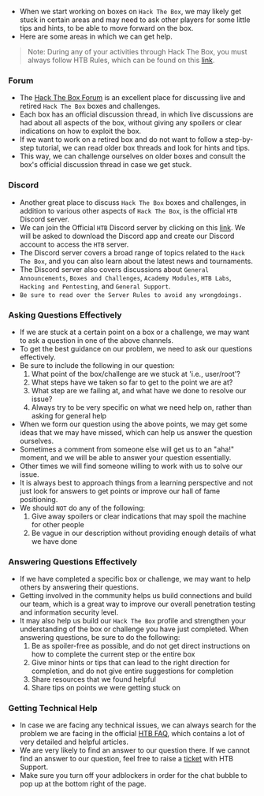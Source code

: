 - When we start working on boxes on `Hack The Box`, we may likely get stuck in certain areas and may need to ask other players for some little tips and hints, to be able to move forward on the box. 
- Here are some areas in which we can get help.

> Note: During any of your activities through Hack The Box, you must always follow HTB Rules, which can be found on this [link](https://app.hackthebox.com/rules).


### Forum
- The [Hack The Box Forum](https://forum.hackthebox.com) is an excellent place for discussing live and retired `Hack The Box` boxes and challenges.
- Each box has an official discussion thread, in which live discussions are had about all aspects of the box, without giving any spoilers or clear indications on how to exploit the box.
- If we want to work on a retired box and do not want to follow a step-by-step tutorial, we can read older box threads and look for hints and tips. 
- This way, we can challenge ourselves on older boxes and consult the box's official discussion thread in case we get stuck.


### Discord
- Another great place to discuss `Hack The Box` boxes and challenges, in addition to various other aspects of `Hack The Box`, is the official `HTB` Discord server. 
- We can join the Official `HTB` Discord server by clicking on this [link](https://discord.gg/hRXnCFA). We will be asked to download the Discord app and create our Discord account to access the `HTB` server.
- The Discord server covers a broad range of topics related to the `Hack The Box`, and you can also learn about the latest news and tournaments. 
- The Discord server also covers discussions about `General Announcements`, `Boxes and Challenges`, `Academy Modules`, `HTB Labs`, `Hacking and Pentesting`, and `General Support`.
- `Be sure to read over the Server Rules to avoid any wrongdoings.`

### Asking Questions Effectively
- If we are stuck at a certain point on a box or a challenge, we may want to ask a question in one of the above channels.  
- To get the best guidance on our problem, we need to ask our questions effectively.
- Be sure to include the following in our question:
	1. What point of the box/challenge are we stuck at 'i.e., user/root'?
	2. What steps have we taken so far to get to the point we are at?
	3. What step are we failing at, and what have we done to resolve our issue?
	4. Always try to be very specific on what we need help on, rather than asking for general help
- When we form our question using the above points, we may get some ideas that we may have missed, which can help us answer the question ourselves. 
- Sometimes a comment from someone else will get us to an "aha!" moment, and we will be able to answer your question essentially. 
- Other times we will find someone willing to work with us to solve our issue.
- It is always best to approach things from a learning perspective and not just look for answers to get points or improve our hall of fame positioning. 
- We should `NOT` do any of the following:
	1. Give away spoilers or clear indications that may spoil the machine for other people
	2. Be vague in our description without providing enough details of what we have done


### Answering Questions Effectively
- If we have completed a specific box or challenge, we may want to help others by answering their questions. 
- Getting involved in the community helps us build connections and build our team, which is a great way to improve our overall penetration testing and information security level. 
- It may also help us build our `Hack The Box` profile and strengthen your understanding of the box or challenge you have just completed. When answering questions, be sure to do the following:
	1. Be as spoiler-free as possible, and do not get direct instructions on how to complete the current step or the entire box
	2. Give minor hints or tips that can lead to the right direction for completion, and do not give entire suggestions for completion
	3. Share resources that we found helpful
	4. Share tips on points we were getting stuck on


### Getting Technical Help
- In case we are facing any technical issues, we can always search for the problem we are facing in the official [HTB FAQ](https://help.hackthebox.com), which contains a lot of very detailed and helpful articles. 
- We are very likely to find an answer to our question there. If we cannot find an answer to our question, feel free to raise a [ticket](https://help.hackthebox.com/en/) with HTB Support.
- Make sure you turn off your adblockers in order for the chat bubble to pop up at the bottom right of the page.